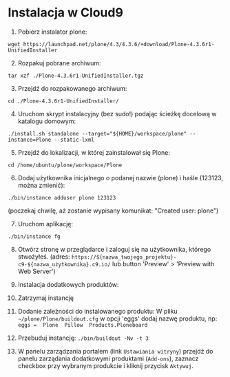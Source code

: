 Instalacja w Cloud9
===================

1. Pobierz instalator plone:
  ```
  wget https://launchpad.net/plone/4.3/4.3.6/+download/Plone-4.3.6r1-UnifiedInstaller
  ```
 
2. Rozpakuj pobrane archiwum: 
  ```
  tar xzf ./Plone-4.3.6r1-UnifiedInstaller.tgz
  ```

3. Przejdź do rozpakowanego archiwum: 
  ```
  cd ./Plone-4.3.6r1-UnifiedInstaller/
  ```

4. Uruchom skrypt instalacyjny (bez sudo!) podając ścieżkę docelową w katalogu domowym: 
  ```
  ./install.sh standalone --target="${HOME}/workspace/plone" --instance=Plone --static-lxml 
  ```

5. Przejdź do lokalizacji, w której zainstalował się Plone:
  ```
  cd /home/ubuntu/plone/workspace/Plone 
  ```

6. Dodaj użytkownika inicjalnego o podanej nazwie (plone) i haśle (123123, można zmienić): 
  ```
  ./bin/instance adduser plone 123123 
  ```
  (poczekaj chwilę, aż zostanie wypisany komunikat: "Created user: plone") 
 
7. Uruchom aplikację: 
  ```
  ./bin/instance fg 
  ```

8. Otwórz stronę w przeglądarce i zaloguj się na użytkownika, którego stwożyłeś. 
(adres: `https://${nazwa_twojego_projektu}-c9-${nazwa_użytkownika}.c9.io/` 
lub button 'Preview' ­> 'Preview with Web Server') 
 
9. Instalacja dodatkowych produktów:

  1. Zatrzymaj instancję 
  
  2. Dodanie zależności do instalowanego produktu: 
    W pliku `~/plone/Plone/buildout.cfg` w opcji 'eggs' dodaj nazwę produktu, np:
    ```
    eggs = 
        Plone 
        Pillow 
        Products.Ploneboard
    ```

  3. Przebuduj instancję: 
    ```
    ./bin/buildout -Nv -t 3
    ```

  4. W panelu zarządzania portalem (link `Ustawiania witryny`) przejdź do panelu zarządania 
  dodatkowymi produktami (`Add-ons`), zaznacz checkbox przy wybranym produkcie i kliknij 
  przycisk `Aktywuj`. 
